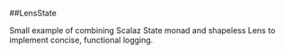##LensState

Small example of combining Scalaz State monad and shapeless Lens
to implement concise, functional logging.
